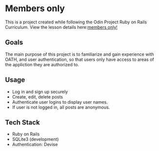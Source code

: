 # Members only

This is a project created while following the Odin Project Ruby on Rails Curriculum. View the lesson details here:[members only!](https://www.theodinproject.com/lessons/ruby-on-rails-members-only)

## Goals

The main purpose of this project is to familiarize and gain experience with OATH, and user authentication, so that users only have access to areas of the appliction they are authorized to.


## Usage
- Log in and sign up securely
- Create, edit, delete posts
- Authenticate user logins to display user names.
- If user is not logged in, all posts are anonymous.

## Tech Stack

- Ruby on Rails
- SQLite3 (development)
- Authentication: Devise